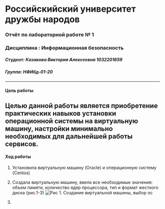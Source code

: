 # Poccийскийский университет дружбы народов
### Отчёт по лабораторной работе № 1
### Дисциплина : Информационная безопасность
##### Студент: Казакова Виктория Алексеевна 1032201659
##### Группа: НФИбд-01-20
---
#### Цель работы

Целью данной работы является приобретение практических навыков
установки операционной системы на виртуальную машину, настройки минимально необходимых для дальнейшей работы сервисов.
---
#### Ход работы
1. Установила виртуальную машину (Oracle) и операционную систему (Centos)
2. Создала виртуальную машину, ввела все необходимые значения: объем памяти, количество ядер процессора, тип и формат жесткого диска (рис.1-3)
![Рис 1. Создание виртуальной машины, выбор ос](pictures/1.png)

3. 
